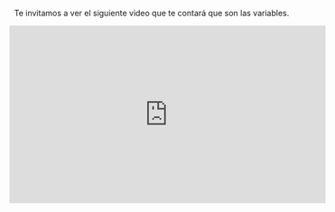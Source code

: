</body>
<div style="text-align:center;"> 

<p>Te invitamos a ver el siguiente video que te contará que son las variables.</p>

<iframe width="560" height="315" src="https://www.youtube.com/embed/3FoevpwExow&ref=0" frameborder="0" allow="autoplay; encrypted-media" allowfullscreen></iframe>

</div>
<body>